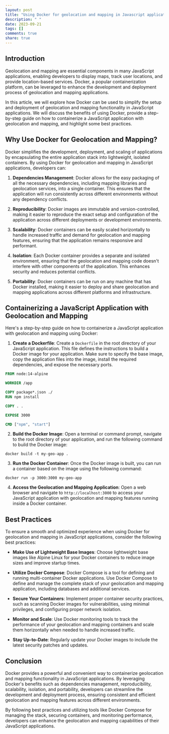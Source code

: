 ```yaml
---
layout: post
title: "Using Docker for geolocation and mapping in Javascript applications"
description: " "
date: 2023-09-21
tags: []
comments: true
share: true
---
```


## Introduction

Geolocation and mapping are essential components in many JavaScript applications, enabling developers to display maps, track user locations, and provide location-based services. Docker, a popular containerization platform, can be leveraged to enhance the development and deployment process of geolocation and mapping applications.

In this article, we will explore how Docker can be used to simplify the setup and deployment of geolocation and mapping functionality in JavaScript applications. We will discuss the benefits of using Docker, provide a step-by-step guide on how to containerize a JavaScript application with geolocation and mapping, and highlight some best practices.

## Why Use Docker for Geolocation and Mapping?

Docker simplifies the development, deployment, and scaling of applications by encapsulating the entire application stack into lightweight, isolated containers. By using Docker for geolocation and mapping in JavaScript applications, developers can:

1. **Dependencies Management**: Docker allows for the easy packaging of all the necessary dependencies, including mapping libraries and geolocation services, into a single container. This ensures that the application will run consistently across different environments without any dependency conflicts.

2. **Reproducibility**: Docker images are immutable and version-controlled, making it easier to reproduce the exact setup and configuration of the application across different deployments or development environments.

3. **Scalability**: Docker containers can be easily scaled horizontally to handle increased traffic and demand for geolocation and mapping features, ensuring that the application remains responsive and performant.

4. **Isolation**: Each Docker container provides a separate and isolated environment, ensuring that the geolocation and mapping code doesn't interfere with other components of the application. This enhances security and reduces potential conflicts.

5. **Portability**: Docker containers can be run on any machine that has Docker installed, making it easier to deploy and share geolocation and mapping applications across different platforms and infrastructure.

## Containerizing a JavaScript Application with Geolocation and Mapping

Here's a step-by-step guide on how to containerize a JavaScript application with geolocation and mapping using Docker:

1. **Create a Dockerfile**: Create a `Dockerfile` in the root directory of your JavaScript application. This file defines the instructions to build a Docker image for your application. Make sure to specify the base image, copy the application files into the image, install the required dependencies, and expose the necessary ports.

```Dockerfile
FROM node:14-alpine

WORKDIR /app

COPY package*.json ./
RUN npm install

COPY . .

EXPOSE 3000

CMD ["npm", "start"]
```

2. **Build the Docker Image**: Open a terminal or command prompt, navigate to the root directory of your application, and run the following command to build the Docker image:

```
docker build -t my-geo-app .
```

3. **Run the Docker Container**: Once the Docker image is built, you can run a container based on the image using the following command:

```
docker run -p 3000:3000 my-geo-app
```

4. **Access the Geolocation and Mapping Application**: Open a web browser and navigate to `http://localhost:3000` to access your JavaScript application with geolocation and mapping features running inside a Docker container.

## Best Practices

To ensure a smooth and optimized experience when using Docker for geolocation and mapping in JavaScript applications, consider the following best practices:

- **Make Use of Lightweight Base Images**: Choose lightweight base images like Alpine Linux for your Docker containers to reduce image sizes and improve startup times.

- **Utilize Docker Compose**: Docker Compose is a tool for defining and running multi-container Docker applications. Use Docker Compose to define and manage the complete stack of your geolocation and mapping application, including databases and additional services.

- **Secure Your Containers**: Implement proper container security practices, such as scanning Docker images for vulnerabilities, using minimal privileges, and configuring proper network isolation.

- **Monitor and Scale**: Use Docker monitoring tools to track the performance of your geolocation and mapping containers and scale them horizontally when needed to handle increased traffic.

- **Stay Up-to-Date**: Regularly update your Docker images to include the latest security patches and updates.

## Conclusion

Docker provides a powerful and convenient way to containerize geolocation and mapping functionality in JavaScript applications. By leveraging Docker's benefits such as dependencies management, reproducibility, scalability, isolation, and portability, developers can streamline the development and deployment process, ensuring consistent and efficient geolocation and mapping features across different environments.

By following best practices and utilizing tools like Docker Compose for managing the stack, securing containers, and monitoring performance, developers can enhance the geolocation and mapping capabilities of their JavaScript applications.